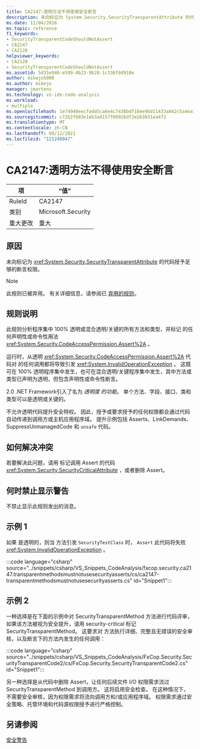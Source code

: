 ```yaml
---
title: CA2147:透明方法不得使用安全断言
description: 未向标记为 System.Security.SecurityTransparentAttribute 的代码授予足够的断言权限。
ms.date: 11/04/2016
ms.topic: reference
f1_keywords:
- SecurityTransparentCodeShouldNotAssert
- CA2147
- CA2128
helpviewer_keywords:
- CA2128
- SecurityTransparentCodeShouldNotAssert
ms.assetid: 5d31e940-e599-4b23-9b28-1c336f8d910e
author: mikejo5000
ms.author: mikejo
manager: jmartens
ms.technology: vs-ide-code-analysis
ms.workload:
- multiple
ms.openlocfilehash: 1e74940eecfadd5ca6e4c7438bdf18ee9bd11433a842c5a4ea1a3b87e4495a54
ms.sourcegitcommit: c72b2f603e1eb3a4157f00926df2e263831ea472
ms.translationtype: MT
ms.contentlocale: zh-CN
ms.lasthandoff: 08/12/2021
ms.locfileid: "121240947"
---
```

# <a name="ca2147-transparent-methods-may-not-use-security-asserts"></a>CA2147:透明方法不得使用安全断言

|项|“值”|
|-|-|
|RuleId|CA2147|
|类别|Microsoft.Security|
|重大更改|重大|

## <a name="cause"></a>原因
未向标记为 <xref:System.Security.SecurityTransparentAttribute> 的代码授予足够的断言权限。

> [!NOTE]
> 此规则已被弃用。 有关详细信息，请参阅已 [弃用的规则](fxcop-unported-deprecated-rules.md)。

## <a name="rule-description"></a>规则说明
此规则分析程序集中 100% 透明或混合透明/关键的所有方法和类型，并标记 的任何声明性或命令性用法 <xref:System.Security.CodeAccessPermission.Assert%2A> 。

运行时，从透明 <xref:System.Security.CodeAccessPermission.Assert%2A> 代码对 的任何调用都将导致引发 <xref:System.InvalidOperationException> 。 这既可在 100% 透明程序集中发生，也可在混合透明/关键程序集中发生，其中方法或类型已声明为透明，但包含声明性或命令性断言。

2.0 .NET Framework引入了名为 *透明度 的功能*。 单个方法、字段、接口、类和类型可以是透明或关键的。

不允许透明代码提升安全特权。 因此，授予或要求授予的任何权限都会通过代码自动传递到调用方或主机应用程序域。 提升示例包括 Asserts、LinkDemands、SuppressUnmanagedCode 和 `unsafe` 代码。

## <a name="how-to-fix-violations"></a>如何解决冲突
若要解决此问题，请用 标记调用 Assert 的代码 <xref:System.Security.SecurityCriticalAttribute> ，或者删除 Assert。

## <a name="when-to-suppress-warnings"></a>何时禁止显示警告
不禁止显示此规则发出的消息。

## <a name="example-1"></a>示例 1
如果 是透明的，则当 方法引发 `SecurityTestClass` 时， `Assert` 此代码将失败 <xref:System.InvalidOperationException> 。

:::code language="csharp" source="../snippets/csharp/VS_Snippets_CodeAnalysis/fxcop.security.ca2147.transparentmethodsmustnotusesecurityasserts/cs/ca2147-transparentmethodsmustnotusesecurityasserts.cs" id="Snippet1":::

## <a name="example-2"></a>示例 2
一种选择是在下面的示例中对 SecurityTransparentMethod 方法进行代码评审，如果该方法被视为安全提升，请用 security-critical 标记 SecurityTransparentMethod。 这要求对 方法执行详细、完整且无错误的安全审核，以及断言下的方法内发生的任何调用：

:::code language="csharp" source="../snippets/csharp/VS_Snippets_CodeAnalysis/FxCop.Security.SecurityTransparentCode2/cs/FxCop.Security.SecurityTransparentCode2.cs" id="Snippet1":::

另一种选择是从代码中删除 Assert，让任何后续文件 I/O 权限需求流过 SecurityTransparentMethod 到调用方。 这将启用安全检查。 在这种情况下，不需要安全审核，因为权限需求将流向调用方和/或应用程序域。 权限需求通过安全策略、托管环境和代码源权限授予进行严格控制。

## <a name="see-also"></a>另请参阅
[安全警告](/dotnet/fundamentals/code-analysis/quality-rules/security-warnings)
